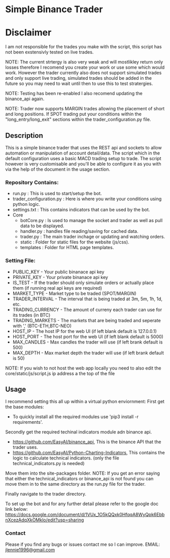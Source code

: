 # Simple Binance Trader

# Disclaimer
I am not responsible for the trades you make with the script, this script has not been exstensivly tested on live trades.

NOTE: The current strtergy is also very weak and will mostlikley return only losses therefore I recomend you create your work or use some which would work. However the trader currently also does not support simulated trades and only support live trading, simulated trades should be added in the future so you may need to wait until then to use this to test stratergies.

NOTE: Testing has been re-enabled I also recomend updating the binance_api again.

NOTE: Trader now supports MARGIN trades allowing the placement of short and long positions. If SPOT trading put your conditions within the "long_entry/long_exit" sections within the trader_configuration.py file.


## Description
This is a simple binance trader that uses the REST api and sockets to allow automation or manipulation of account detail/data. The script which in the default configuration uses a basic MACD trading setup to trade. The script however is very customisable and you'll be able to configure it as you with via the help of the document in the usage section.

### Repository Contains:
- run.py : This is used to start/setup the bot.
- trader_configuration.py : Here is where you write your conditions using python logic.
- settings.txt : This contains indicators that can be used by the bot.
- Core
  - botCore.py : Is used to manage the socket and trader as well as pull data to be displayed.
  - handler.py : handles file reading/saving for cached data.
  - trader.py : The main trader inchage or updating and watching orders.
  - static : Folder for static files for the website (js/css).
  - templates : Folder for HTML page templates.
  
### Setting File:
- PUBLIC_KEY -  Your public binanace api key
- PRIVATE_KEY - Your private binanace api key
- IS_TEST - If the trader should only simulate orders or actually place them (if running real api keys are required)
- MARKET_TYPE - Market type to be traded (SPOT/MARGIN)
- TRADER_INTERVAL - The interval that is being traded at 3m, 5m, 1h, 1d, etc.
- TRADING_CURRENCY - The amount of curreny each trader can use for its trades (in BTC)
- TRADING_MARKETS - The markets that are being traded and seperate with ',' (BTC-ETH,BTC-NEO)
- HOST_IP - The host IP for the web UI (if left blank default is 127.0.0.1)
- HOST_PORT - The host port for the web UI (if left blank default is 5000)
- MAX_CANDLES - Max candles the trader will use (if left brank default is 500)
- MAX_DEPTH - Max market depth the trader will use (if left brank default is 50)

NOTE: If you wish to not host the web app locally you need to also edit the core/static/js/script.js ip address a the top of the file

## Usage
I recommend setting this all up within a virtual python enviornment:
First get the base modules:
 - To quickly install all the required modules use 'pip3 install -r requirements'.

Secondly get the required techinal indicators module adn binance api.
 - https://github.com/EasyAI/binance_api, This is the binance API that the trader uses.
 - https://github.com/EasyAI/Python-Charting-Indicators, This contains the logic to calculate technical indicators. (only the file technical_indicators.py is needed)

Move them into the site-packages folder. NOTE: If you get an error saying that either the technical_indicators or binance_api is not found you can move them in to the same directory as the run.py file for the trader.

Finally navigate to the trader directory.

To set up the bot and for any further detail please refer to the google doc link below:
https://docs.google.com/document/d/1VUx_1O5kQQxk0HfqqA8WyQpk6EbbnXcezAdqXkOMklo/edit?usp=sharing

### Contact
Please if you find any bugs or issues contact me so I can improve.
EMAIL: jlennie1996@gmail.com
